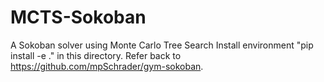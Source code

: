 # MCTS-Sokoban
A Sokoban solver using Monte Carlo Tree Search
Install environment "pip install -e ." in this directory. Refer back to https://github.com/mpSchrader/gym-sokoban.